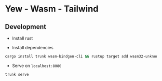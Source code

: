# Yew - Wasm - Tailwind

## Development

-   Install rust

-   Install dependencies

```bash
cargo install trunk wasm-bindgen-cli && rustup target add wasm32-unknown-unknown
```

-   Serve on `localhost:8080`

```bash
trunk serve
```
